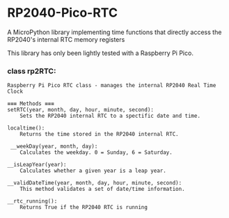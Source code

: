 # RP2040-Pico-RTC
A MicroPython library implementing time functions that directly access the RP2040's internal RTC memory registers

This library has only been lightly tested with a Raspberry Pi Pico.

### class rp2RTC:

    Raspberry Pi Pico RTC class - manages the internal RP2040 Real Time Clock
    
    ≡≡≡ Methods ≡≡≡
    setRTC(year, month, day, hour, minute, second):
        Sets the RP2040 internal RTC to a spectific date and time.
    
    localtime():
        Returns the time stored in the RP2040 internal RTC.
        
     __weekDay(year, month, day):
        Calculates the weekday. 0 = Sunday, 6 = Saturday.
        
    __isLeapYear(year):
        Calculates whether a given year is a leap year.
    
    __validDateTime(year, month, day, hour, minute, second):
        This method validates a set of date/time information.
    
    __rtc_running():
        Returns True if the RP2040 RTC is running
